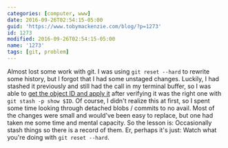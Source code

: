 ```yaml
---
categories: [computer, www]
date: 2016-09-26T02:54:15-05:00
guid: 'https://www.tobymackenzie.com/blog/?p=1273'
id: 1273
modified: 2016-09-26T02:54:15-05:00
name: '1273'
tags: [git, problem]
---
```


Almost lost some work with git.  I was using `git reset --hard` to rewrite some history, but I forgot that I had some unstaged changes.  Luckily, I had stashed it previously and still had the call in my terminal buffer, so I was able to [get the object ID and apply it](http://stackoverflow.com/a/7844566/1139122) after verifying it was the right one with `git stash -p show $ID`.<!--more-->  Of course, I didn't realize this at first, so I spent some time looking through detached blobs / commits to no avail.  Most of the changes were small and would've been easy to replace, but one had taken me some time and mental capacity.  So the lesson is: Occasionally stash things so there is a record of them.  Er, perhaps it's just: Watch what you're doing with `git reset --hard`.
